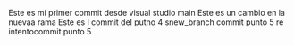 Este es mi primer commit desde visual studio
 main
Este es un cambio en la nuevaa rama
Este es l commit del putno 4
snew_branch
commit punto 5 re intentocommit punto 5